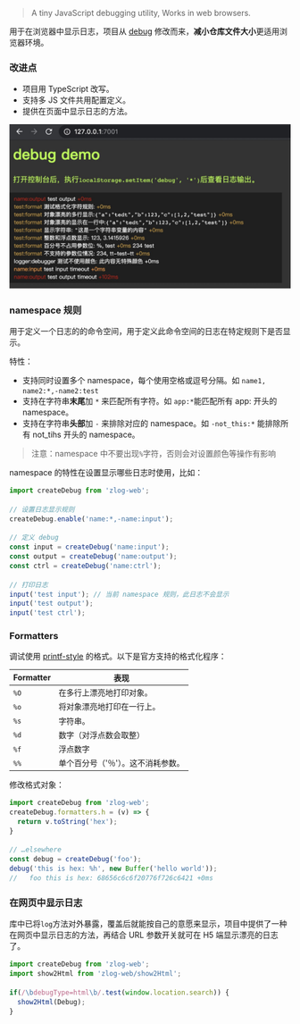 > A tiny JavaScript debugging utility, Works in web browsers.

用于在浏览器中显示日志，项目从 [debug](https://github.com/visionmedia/debug/) 修改而来，**减小仓库文件大小**更适用浏览器环境。

### 改进点

- 项目用 TypeScript 改写。
- 支持多 JS 文件共用配置定义。
- 提供在页面中显示日志的方法。

![在页面中显示效果](demo.jpg)

### namespace 规则

用于定义一个日志的的命令空间，用于定义此命令空间的日志在特定规则下是否显示。

特性：
- 支持同时设置多个 namespace，每个使用空格或逗号分隔。如 `name1, name2:*,-name2:test`
- 支持在字符串**末尾**加 `*` 来匹配所有字符。如 `app:*`能匹配所有 app: 开头的 namespace。
- 支持在字符串**头部**加 `-` 来排除对应的 namespace。如 `-not_this:*` 能排除所有 not_tihs 开头的 namespace。

> 注意：namespace 中不要出现`%`字符，否则会对设置颜色等操作有影响

namespace 的特性在设置显示哪些日志时使用，比如：

```js
import createDebug from 'zlog-web';

// 设置日志显示规则
createDebug.enable('name:*,-name:input');

// 定义 debug
const input = createDebug('name:input');
const output = createDebug('name:output');
const ctrl = createDebug('name:ctrl');

// 打印日志
input('test input'); // 当前 namespace 规则，此日志不会显示
input('test output');
input('test ctrl');
```

### Formatters

调试使用 [printf-style](https://wikipedia.org/wiki/Printf_format_string) 的格式。以下是官方支持的格式化程序：

| Formatter |  表现                                                        |
| --------- | ----------------------------------------------------------- |
| `%O`      | 在多行上漂亮地打印对象。                                        |
| `%o`      | 将对象漂亮地打印在一行上。                                      |
| `%s`      | 字符串。|
| `%d`      | 数字（对浮点数会取整）                                          |
| `%f`      | 浮点数字                                                     |
| `%%`      | 单个百分号（'％'）。这不消耗参数。                               |

修改格式对象：

```js
import createDebug from 'zlog-web';
createDebug.formatters.h = (v) => {
  return v.toString('hex');
}

// …elsewhere
const debug = createDebug('foo');
debug('this is hex: %h', new Buffer('hello world'));
//   foo this is hex: 68656c6c6f20776f726c6421 +0ms
```

### 在网页中显示日志

库中已将`log`方法对外暴露，覆盖后就能按自己的意愿来显示，项目中提供了一种在网页中显示日志的方法，再结合 URL 参数开关就可在 H5 端显示漂亮的日志了。

```js
import createDebug from 'zlog-web';
import show2Html from 'zlog-web/show2Html';

if(/\bdebugType=html\b/.test(window.location.search)) {
  show2Html(Debug);
}
```
